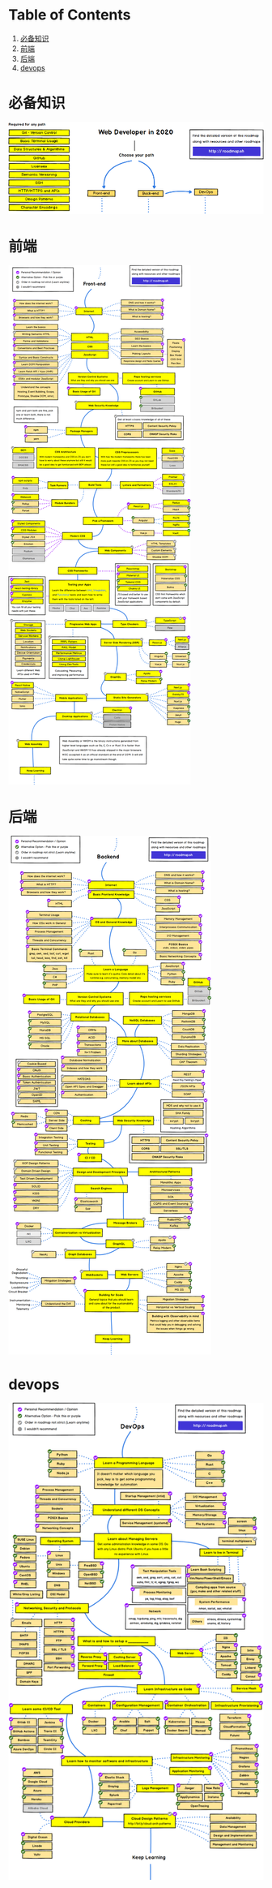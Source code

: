 
# Table of Contents

1.  [必备知识](#org72023ba)
2.  [前端](#org6057156)
3.  [后端](#org0f893f7)
4.  [devops](#org0cc2a45)


<a id="org72023ba"></a>

# 必备知识

![img](./img/before.png)


<a id="org6057156"></a>

# 前端

![img](./img/frontend.png)


<a id="org0f893f7"></a>

# 后端

![img](./img/backend.png)


<a id="org0cc2a45"></a>

# devops

![img](./img/devops.png)

